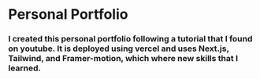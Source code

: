 # Personal Portfolio

### I created this personal portfolio following a tutorial that I found on youtube. It is deployed using vercel and uses Next.js, Tailwind, and Framer-motion, which where new skills that I learned.
